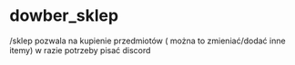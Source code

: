 # dowber_sklep
/sklep pozwala na kupienie przedmiotów ( można to zmieniać/dodać inne itemy) w razie potrzeby pisać discord 
